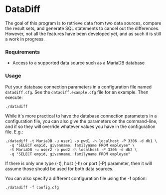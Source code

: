 # DataDiff

The goal of this program is to retrieve data from two data sources, compare the
result sets, and generate SQL statements to cancel out the differences. However,
not all the features have been developed yet, and as such it is still a work in
progress.

### Requirements

* Access to a supported data source such as a MariaDB database

### Usage

Put your database connection parameters in a configuration file named 
`datadiff.cfg`. See the `datadiff.example.cfg` file for an example. Then 
execute:

    ./datadiff

While it's more practical to have the database connection parameters in a 
configuration file, you can also give the parameters on the command-line, and if
so they will override whatever values you have in the configuration file. E.g.:

    ./datadiff -t MariaDB -u user1 -p pwd1 -h localhost -P 3306 -d db1 \
      -q "SELECT empid, givenname, familyname FROM employee" \
      -t MariaDB -u user2 -p pwd2 -h localhost -P 3306 -d db2 \
      -q "SELECT empid, givenname, familyname FROM employee"

If there is only one type (-t), host (-h) or port (-P) parameter, then it will
assume those should be used for both data sources.

You can also specify a different configuration file using the -f option:

    ./datadiff -f config.cfg

